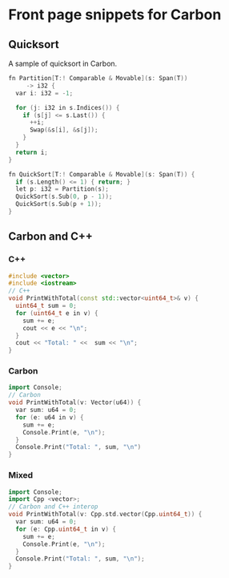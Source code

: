 # Front page snippets for Carbon

<!--
Part of the Carbon Language project, under the Apache License v2.0 with LLVM
Exceptions. See /LICENSE for license information.
SPDX-License-Identifier: Apache-2.0 WITH LLVM-exception
-->

## Quicksort

A sample of quicksort in Carbon.

```cpp
fn Partition[T:! Comparable & Movable](s: Span(T))
     -> i32 {
  var i: i32 = -1;

  for (j: i32 in s.Indices()) {
    if (s[j] <= s.Last()) {
      ++i;
      Swap(&s[i], &s[j]);
    }
  }
  return i;
}

fn QuickSort[T:! Comparable & Movable](s: Span(T)) {
  if (s.Length() <= 1) { return; }
  let p: i32 = Partition(s);
  QuickSort(s.Sub(0, p - 1));
  QuickSort(s.Sub(p + 1));
}
```

## Carbon and C++

### C++

```cpp
#include <vector>
#include <iostream>
// C++
void PrintWithTotal(const std::vector<uint64_t>& v) {
  uint64_t sum = 0;
  for (uint64_t e in v) {
    sum += e;
    cout << e << "\n";
  }
  cout << "Total: " <<  sum << "\n";
}
```

### Carbon

```cpp
import Console;
// Carbon
void PrintWithTotal(v: Vector(u64)) {
  var sum: u64 = 0;
  for (e: u64 in v) {
    sum += e;
    Console.Print(e, "\n");
  }
  Console.Print("Total: ", sum, "\n")
}
```

### Mixed

```cpp
import Console;
import Cpp <vector>;
// Carbon and C++ interop
void PrintWithTotal(v: Cpp.std.vector(Cpp.uint64_t)) {
  var sum: u64 = 0;
  for (e: Cpp.uint64_t in v) {
    sum += e;
    Console.Print(e, "\n");
  }
  Console.Print("Total: ", sum, "\n");
}
```
